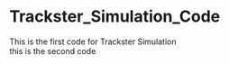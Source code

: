 # Trackster_Simulation_Code
This is the first code for Trackster Simulation
<br>
this is the second code

